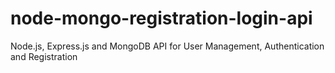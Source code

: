 # node-mongo-registration-login-api

Node.js, Express.js and MongoDB API for User Management, Authentication and Registration
